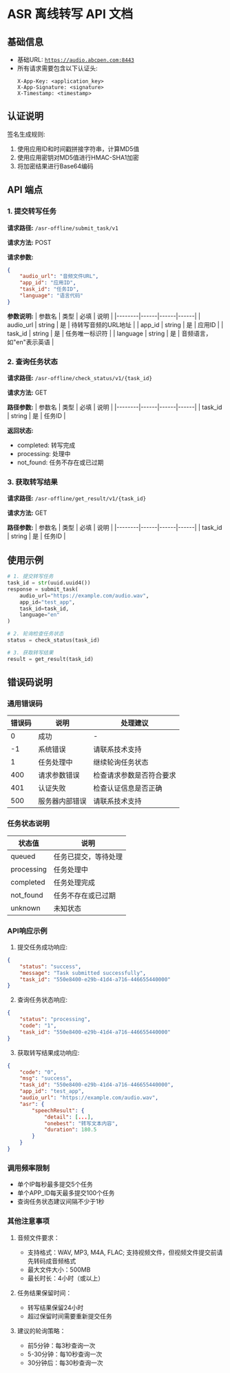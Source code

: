 # ASR 离线转写 API 文档

## 基础信息

- 基础URL: [`https://audio.abcpen.com:8443`](https://audio.abcpen.com:8443)
- 所有请求需要包含以下认证头:
  ```
  X-App-Key: <application_key>
  X-App-Signature: <signature>
  X-Timestamp: <timestamp>
  ```

## 认证说明

签名生成规则:
1. 使用应用ID和时间戳拼接字符串，计算MD5值
2. 使用应用密钥对MD5值进行HMAC-SHA1加密
3. 将加密结果进行Base64编码

## API 端点

### 1. 提交转写任务

**请求路径:** `/asr-offline/submit_task/v1`

**请求方法:** POST

**请求参数:**
```json
{
    "audio_url": "音频文件URL",
    "app_id": "应用ID",
    "task_id": "任务ID",
    "language": "语言代码"
}
```

**参数说明:**
| 参数名 | 类型 | 必填 | 说明 |
|--------|------|------|------|
| audio_url | string | 是 | 待转写音频的URL地址 |
| app_id | string | 是 | 应用ID |
| task_id | string | 是 | 任务唯一标识符 |
| language | string | 是 | 音频语言，如"en"表示英语 |

### 2. 查询任务状态

**请求路径:** `/asr-offline/check_status/v1/{task_id}`

**请求方法:** GET

**路径参数:**
| 参数名 | 类型 | 必填 | 说明 |
|--------|------|------|------|
| task_id | string | 是 | 任务ID |

**返回状态:**
- completed: 转写完成
- processing: 处理中
- not_found: 任务不存在或已过期

### 3. 获取转写结果

**请求路径:** `/asr-offline/get_result/v1/{task_id}`

**请求方法:** GET

**路径参数:**
| 参数名 | 类型 | 必填 | 说明 |
|--------|------|------|------|
| task_id | string | 是 | 任务ID |

## 使用示例

```python
# 1. 提交转写任务
task_id = str(uuid.uuid4())
response = submit_task(
    audio_url="https://example.com/audio.wav",
    app_id="test_app",
    task_id=task_id,
    language="en"
)

# 2. 轮询检查任务状态
status = check_status(task_id)

# 3. 获取转写结果
result = get_result(task_id)
```

## 错误码说明

### 通用错误码
| 错误码 | 说明 | 处理建议 |
|--------|------|----------|
| 0 | 成功 | - |
| -1 | 系统错误 | 请联系技术支持 |
| 1 | 任务处理中 | 继续轮询任务状态 |
| 400 | 请求参数错误 | 检查请求参数是否符合要求 |
| 401 | 认证失败 | 检查认证信息是否正确 |
| 500 | 服务器内部错误 | 请联系技术支持 |

### 任务状态说明
| 状态值 | 说明 |
|--------|------|
| queued | 任务已提交，等待处理 |
| processing | 任务处理中 |
| completed | 任务处理完成 |
| not_found | 任务不存在或已过期 |
| unknown | 未知状态 |

### API响应示例

1. 提交任务成功响应:
```json
{
    "status": "success",
    "message": "Task submitted successfully",
    "task_id": "550e8400-e29b-41d4-a716-446655440000"
}
```

2. 查询任务状态响应:
```json
{
    "status": "processing",
    "code": "1",
    "task_id": "550e8400-e29b-41d4-a716-446655440000"
}
```

3. 获取转写结果成功响应:
```json
{
    "code": "0",
    "msg": "success",
    "task_id": "550e8400-e29b-41d4-a716-446655440000",
    "app_id": "test_app",
    "audio_url": "https://example.com/audio.wav",
    "asr": {
        "speechResult": {
            "detail": [...],
            "onebest": "转写文本内容",
            "duration": 180.5
        }
    }
}
```

### 调用频率限制
- 单个IP每秒最多提交5个任务
- 单个APP_ID每天最多提交100个任务
- 查询任务状态建议间隔不少于1秒

### 其他注意事项
1. 音频文件要求：
   - 支持格式：WAV, MP3, M4A, FLAC; 支持视频文件，但视频文件提交前请先转码成音频格式
   - 最大文件大小：500MB
   - 最长时长：4小时（或以上）

2. 任务结果保留时间：
   - 转写结果保留24小时
   - 超过保留时间需要重新提交任务

3. 建议的轮询策略：
   - 前5分钟：每3秒查询一次
   - 5-30分钟：每10秒查询一次
   - 30分钟后：每30秒查询一次
